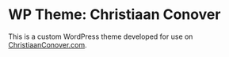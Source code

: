 # WP Theme: Christiaan Conover
This is a custom WordPress theme developed for use on [ChristiaanConover.com](https://www.christiaanconover.com).
